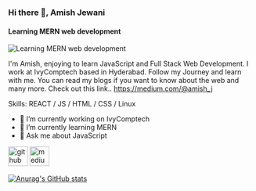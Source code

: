 ### Hi there 👋, Amish Jewani
#### Learning MERN web development 
![Learning MERN web development ](https://arturssmirnovs.github.io/github-profile-readme-generator/images/banner.png)

I'm Amish, enjoying to learn JavaScript and Full Stack Web Development. I work at IvyComptech based in Hyderabad.
Follow my Journey and learn with me. You can read my blogs if you want to know about the web and many more.
Check out this link.. https://medium.com/@amish_j

Skills: REACT / JS / HTML / CSS / Linux 

- 🔭 I’m currently working on IvyComptech 
- 🌱 I’m currently learning MERN 
- 💬 Ask me about JavaScript  


[<img src='https://cdn.jsdelivr.net/npm/simple-icons@3.0.1/icons/github.svg' alt='github' height='40'>](https://github.com/https://github.com/amish-j)  [<img src='https://cdn.jsdelivr.net/npm/simple-icons@3.0.1/icons/medium.svg' alt='medium' height='40'>](https://medium.com/@amish_j)  



[![Anurag's GitHub stats](https://github-readme-stats.vercel.app/api?username=amish-j)](https://github.com/anuraghazra/github-readme-stats)
